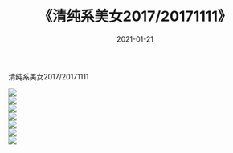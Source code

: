 ﻿---
layout: post
title:  《清纯系美女2017/20171111》
date:   2021-01-21
img: http://pic.660000.xyz/1:/清纯系美女/2017/20171111/000.jpg
categories: [美女, 清纯, 唯美]
---

清纯系美女2017/20171111

 ![](http://pic.660000.xyz/1:/清纯系美女/2017/20171111/001.jpg) <br>![](http://pic.660000.xyz/1:/清纯系美女/2017/20171111/002.jpg) <br>![](http://pic.660000.xyz/1:/清纯系美女/2017/20171111/003.jpg) <br>![](http://pic.660000.xyz/1:/清纯系美女/2017/20171111/004.jpg) <br>![](http://pic.660000.xyz/1:/清纯系美女/2017/20171111/005.jpg) <br>![](http://pic.660000.xyz/1:/清纯系美女/2017/20171111/006.jpg) <br>![](http://pic.660000.xyz/1:/清纯系美女/2017/20171111/007.jpg) <br>